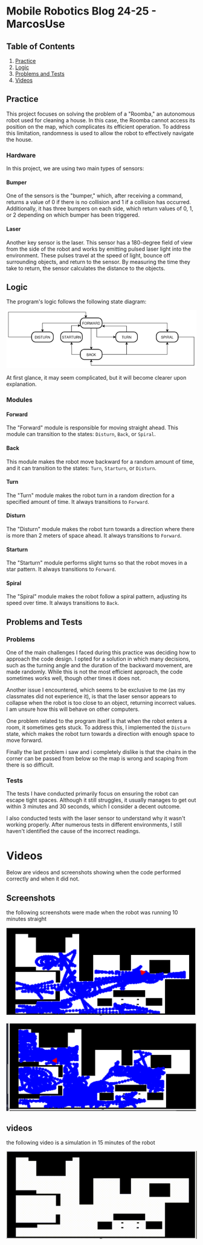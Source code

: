 # Mobile Robotics Blog 24-25 - MarcosUse

## Table of Contents
1. [Practice](#practice)
2. [Logic](#logic)
3. [Problems and Tests](#problems-and-tests)
4. [Videos](#videos)

## Practice

This project focuses on solving the problem of a "Roomba," an autonomous robot used for cleaning a house. In this case, the Roomba cannot access its position on the map, which complicates its efficient operation. To address this limitation, randomness is used to allow the robot to effectively navigate the house.

### Hardware

In this project, we are using two main types of sensors:

#### Bumper

One of the sensors is the "bumper," which, after receiving a command, returns a value of 0 if there is no collision and 1 if a collision has occurred. Additionally, it has three bumpers on each side, which return values of 0, 1, or 2 depending on which bumper has been triggered.

#### Laser

Another key sensor is the laser. This sensor has a 180-degree field of view from the side of the robot and works by emitting pulsed laser light into the environment. These pulses travel at the speed of light, bounce off surrounding objects, and return to the sensor. By measuring the time they take to return, the sensor calculates the distance to the objects.

## Logic

The program's logic follows the following state diagram:

![State Diagram](https://github.com/urjc-docencia-robotica-movil/blog-robotica-movil-24-25-marcosuse/blob/main/r_movil/Diagrama_vacumm.drawio(1).png)

At first glance, it may seem complicated, but it will become clearer upon explanation.

### Modules

#### Forward
The "Forward" module is responsible for moving straight ahead. This module can transition to the states: `Disturn`, `Back`, or `Spiral`.

#### Back
This module makes the robot move backward for a random amount of time, and it can transition to the states: `Turn`, `Starturn`, or `Disturn`.

#### Turn
The "Turn" module makes the robot turn in a random direction for a specified amount of time. It always transitions to `Forward`.

#### Disturn
The "Disturn" module makes the robot turn towards a direction where there is more than 2 meters of space ahead. It always transitions to `Forward`.

#### Starturn
The "Starturn" module performs slight turns so that the robot moves in a star pattern. It always transitions to `Forward`.

#### Spiral
The "Spiral" module makes the robot follow a spiral pattern, adjusting its speed over time. It always transitions to `Back`.

## Problems and Tests

### Problems

One of the main challenges I faced during this practice was deciding how to approach the code design. I opted for a solution in which many decisions, such as the turning angle and the duration of the backward movement, are made randomly. While this is not the most efficient approach, the code sometimes works well, though other times it does not.

Another issue I encountered, which seems to be exclusive to me (as my classmates did not experience it), is that the laser sensor appears to collapse when the robot is too close to an object, returning incorrect values. I am unsure how this will behave on other computers.

One problem related to the program itself is that when the robot enters a room, it sometimes gets stuck. To address this, I implemented the `Disturn` state, which makes the robot turn towards a direction with enough space to move forward.

Finally the last problem i saw and i completely dislike is that the chairs in the corner can be passed from below so the map is wrong and scaping from there is so difficult.


### Tests

The tests I have conducted primarily focus on ensuring the robot can escape tight spaces. Although it still struggles, it usually manages to get out within 3 minutes and 30 seconds, which I consider a decent outcome.

I also conducted tests with the laser sensor to understand why it wasn't working properly. After numerous tests in different environments, I still haven't identified the cause of the incorrect readings.

# Videos
Below are videos and screenshots showing when the code performed correctly and when it did not.
## Screenshots
the following screenshots were made when the robot was running 10 minutes straight

![cap 1](https://github.com/urjc-docencia-robotica-movil/blog-robotica-movil-24-25-marcosuse/blob/main/r_movil/Captura%20desde%202024-09-29%2017-08-09.png)

![cap 2](https://github.com/urjc-docencia-robotica-movil/blog-robotica-movil-24-25-marcosuse/blob/main/r_movil/Captura%20desde%202024-09-28%2020-03-48.png)

## videos
the following video is a simulation in 15 minutes of the robot

![video](https://github.com/urjc-docencia-robotica-movil/blog-robotica-movil-24-25-marcosuse/blob/main/r_movil/output.gif)





